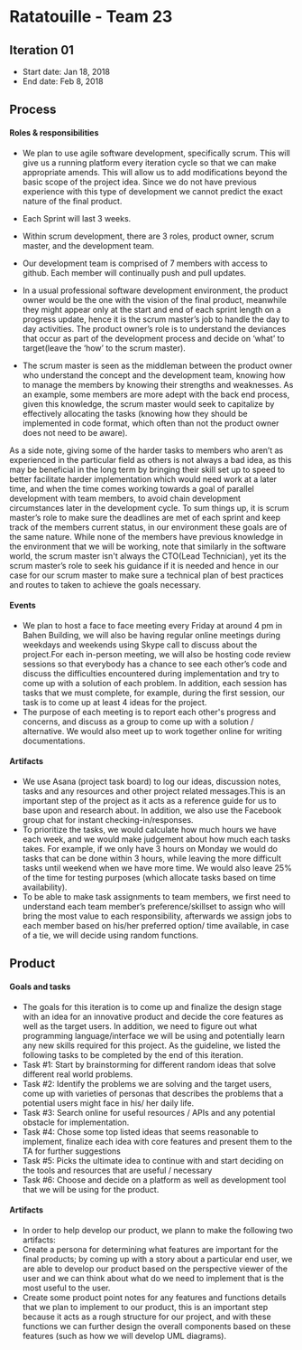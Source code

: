 # Ratatouille - Team 23

## Iteration 01

 * Start date: Jan 18, 2018
 * End date: Feb 8, 2018

## Process

#### Roles & responsibilities

* We plan to use agile software development, specifically scrum. This will give us a running platform every iteration cycle so that we can make appropriate amends. This will allow us to add modifications beyond the basic scope of the project idea. Since we do not have previous experience with this type of development we cannot predict the exact nature of the final product.

* Each Sprint will last 3 weeks. 

* Within scrum development, there are 3 roles, product owner, scrum master, and the development team.

* Our development team is comprised of 7 members with access to github. Each member will continually push and pull updates.

* In a usual professional software development environment, the product owner would be the one with the vision of the final product, meanwhile they might appear only at the start and end of each sprint length on a progress update, hence it is the scrum master’s job to handle the day to day activities. The product owner’s role is to understand the deviances that occur as part of the development process and decide on ‘what’ to target(leave the ‘how’ to the scrum master). 

* The scrum master is seen as the middleman between the product owner who understand the concept and the development team, knowing how to manage the members by knowing their strengths and weaknesses. As an example, some members are more adept with the back end process, given this knowledge, the scrum master would seek to capitalize by effectively allocating the tasks (knowing how they should be implemented in code format, which often than not the product owner does not need to be aware). 

As a side note, giving some of the harder tasks to members who aren’t as experienced in the particular field as others is not always a bad idea, as this may be beneficial in the long term by bringing their skill set up to speed to better facilitate harder implementation which would need work at a later time, and when the time comes working towards a goal of parallel development with team members, to avoid chain development circumstances later in the development cycle. To sum things up, it is scrum master’s role to make sure the deadlines are met of each sprint and keep track of the members current status, in our environment these goals are of the same nature. While none of the members have previous knowledge in the environment that we will be working, note that similarly in the software world, the scrum master isn't always the CTO(Lead Technician), yet its the scrum master’s role to seek his guidance if it is needed and hence in our case for our scrum master to make sure a technical plan of best practices and routes to taken to achieve the goals necessary.


#### Events

* We plan to host a face to face meeting every Friday at around 4 pm in Bahen Building, we will also be having regular online meetings during weekdays and weekends using Skype call to discuss about the project.For each in-person meeting, we will also be hosting code review sessions so that everybody has a chance to see each other’s code and discuss the difficulties encountered during implementation and try to come up with a solution of each problem. In addition, each session has tasks that we must complete, for example, during the first session, our task is to come up at least 4 ideas for the project.
* The purpose of each meeting is to report each other's progress and concerns, and discuss as a group to come up with a solution / alternative. We would also meet up to work together online for writing documentations.


#### Artifacts

* We use Asana (project task board) to log our ideas, discussion notes, tasks and any resources and other project related messages.This is an important step of the project as it acts as a reference guide for us to base upon and research about. In addition, we also use the Facebook group chat for instant checking-in/responses.
* To prioritize the tasks, we would calculate how much hours we have each week, and we would make judgement about how much each tasks takes. For example, if we only have 3 hours on Monday we would do tasks that can be done within 3 hours, while leaving the more difficult tasks until weekend when we have more time. We would also leave 25% of the time for testing purposes (which allocate tasks based on time availability). 
* To be able to make task assignments to team members, we first need to understand each team member’s preference/skillset to assign who will bring the most value to each responsibility, afterwards we assign jobs to each member based on his/her preferred option/ time available, in case of a tie, we will decide using random functions.


## Product

#### Goals and tasks
* The goals for this iteration is to come up and finalize the design stage with an idea for an innovative product and decide the core features as well as the target users. In addition, we need to figure out what programming language/interface we will be using and potentially learn any new skills required for this project. As the guideline, we listed the following tasks to be completed by the end of this iteration.
* Task #1: Start by brainstorming for different random ideas that solve different real world problems. 
* Task #2: Identify the problems we are solving and the target users, come up with varieties of personas that describes the problems that a potential users might face in his/ her daily life. 
* Task #3: Search online for useful resources / APIs and any potential obstacle for implementation.
* Task #4: Chose some top listed ideas that seems reasonable to implement, finalize each idea with core features and present them to the TA for further suggestions
* Task #5: Picks the ultimate idea to continue with and start deciding on the tools and resources that are useful / necessary
* Task #6: Choose and decide on a platform as well as development tool that we will be using for the product.

#### Artifacts
* In order to help develop our product, we plann to make the following two artifacts:
* Create a persona for determining what features are important for the final products; by coming up with a story about a particular end user, we are able to develop our product based on the perspective viewer of the user and we can think about what do we need to implement that is the most useful to the user. 
* Create some product point notes for any features and functions details that we plan to implement to our product, this is an important step because it acts as a rough structure for our project, and with these functions we can further design the overall components based on these features (such as how we will develop UML diagrams).

